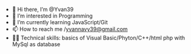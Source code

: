- 👋 Hi there, I’m @Yvan39
- 👀 I’m interested in Programming
- 🌱 I’m currently learning JavaScript/Git
- 📫 How to reach me /yvannavy39@gmail.com
- 👨‍💻 Technical skills: basics of Visual Basic/Phyton/C++/html php with MySql as database
<!---
Yvan39/Yvan39 is a ✨ special ✨ repository because its `README.md` (this file) appears on your GitHub profile.
You can click the Preview link to take a look at your changes.
--->
